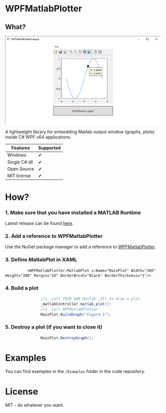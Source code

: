 # WPFMatlabPlotter
## What?
![WoW](https://github.com/teapottiger/WPFMatlabPlotter/blob/master/img_0.png)

A lightweight library for embedding Matlab output window (graphs, plots) inside C# WPF x64 applications.

| Features | Supported |
|----------|------------ |
| Windows | ✔ |
| Single C# dll | ✔ |
| Open Source | ✔ |
| MIT license | ✔ |

# How?
### 1. Make sure that you have installed a MATLAB Runtime
Latest release can be found [here](https://www.mathworks.com/products/compiler/matlab-runtime.html).
### 2. Add a reference to WPFMatlabPlotter
Use the NuGet package manager to add a reference to [WPFMatlabPlotter](https://www.nuget.org/packages?q=wpfmatlabplotter).
### 3. Define MatlabPlot in XAML
```xaml
          <WPFMatlabPlotter:MatlabPlot x:Name="MainPlot" Width="300" Height="300" Margin="10" BorderBrush="Black" BorderThickness="1"/>
```
### 4. Build a plot
```csharp
                //1. Call YOUR OWN Matlab .dll to draw a plot.
                _matlabController.matlab_plot();
                //2. Call WPFMatlabPlotter
                MainPlot.BuildGraph("Figure 1");
```
### 5. Destroy a plot (if you want to close it)
```csharp
                MainPlot.DestroyGraph();
```

# Examples
You can find examples in the `/Examples` folder in the code repository.
# License
MIT - do whatever you want.
